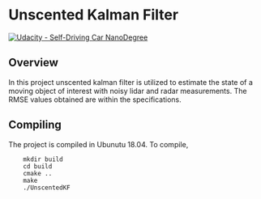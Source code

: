 # **Unscented Kalman Filter**
[![Udacity - Self-Driving Car NanoDegree](https://s3.amazonaws.com/udacity-sdc/github/shield-carnd.svg)](http://www.udacity.com/drive)

Overview
---
In this project unscented kalman filter is utilized to estimate the state of a moving object of interest with noisy lidar and radar measurements.
The RMSE values obtained are within the specifications.

Compiling
---
The project is compiled in Ubunutu 18.04.
To compile,
```
    mkdir build
    cd build
    cmake ..
    make
    ./UnscentedKF
 ```
 
